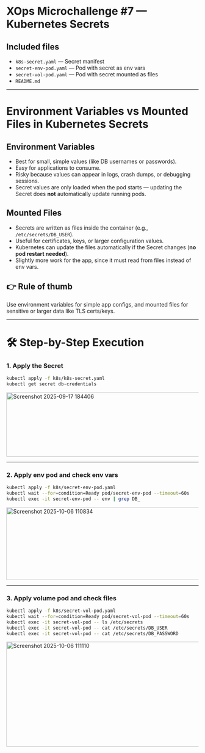 # XOps Microchallenge #7 — Kubernetes Secrets

## Included files
- `k8s-secret.yaml` — Secret manifest  
- `secret-env-pod.yaml` — Pod with secret as env vars  
- `secret-vol-pod.yaml` — Pod with secret mounted as files  
- `README.md`  

---

# Environment Variables vs Mounted Files in Kubernetes Secrets

## Environment Variables

- Best for small, simple values (like DB usernames or passwords).  
- Easy for applications to consume.  
- Risky because values can appear in logs, crash dumps, or debugging sessions.  
- Secret values are only loaded when the pod starts — updating the Secret does **not** automatically update running pods.

## Mounted Files

- Secrets are written as files inside the container (e.g., `/etc/secrets/DB_USER`).  
- Useful for certificates, keys, or larger configuration values.  
- Kubernetes can update the files automatically if the Secret changes (**no pod restart needed**).  
- Slightly more work for the app, since it must read from files instead of env vars.

## 👉 Rule of thumb
Use environment variables for simple app configs, and mounted files for sensitive or larger data like TLS certs/keys.

---

# 🛠️ Step-by-Step Execution

### 1. Apply the Secret
```bash
kubectl apply -f k8s/k8s-secret.yaml
kubectl get secret db-credentials
````

<img width="700" height="168" alt="Screenshot 2025-09-17 184406" src="https://github.com/user-attachments/assets/d3ae7547-0452-4cdd-b67f-711ac91a4893" />

---

### 2. Apply env pod and check env vars

```bash
kubectl apply -f k8s/secret-env-pod.yaml
kubectl wait --for=condition=Ready pod/secret-env-pod --timeout=60s
kubectl exec -it secret-env-pod -- env | grep DB_
```

<img width="1392" height="190" alt="Screenshot 2025-10-06 110834" src="https://github.com/user-attachments/assets/a8489d4d-f1d7-48c0-abb9-c8a269ef527b" />

---

### 3. Apply volume pod and check files

```bash
kubectl apply -f k8s/secret-vol-pod.yaml
kubectl wait --for=condition=Ready pod/secret-vol-pod --timeout=60s
kubectl exec -it secret-vol-pod -- ls /etc/secrets
kubectl exec -it secret-vol-pod -- cat /etc/secrets/DB_USER
kubectl exec -it secret-vol-pod -- cat /etc/secrets/DB_PASSWORD
```

<img width="1019" height="275" alt="Screenshot 2025-10-06 111110" src="https://github.com/user-attachments/assets/89fad387-adc0-498d-9ce3-5aab5e5eadb7" />

